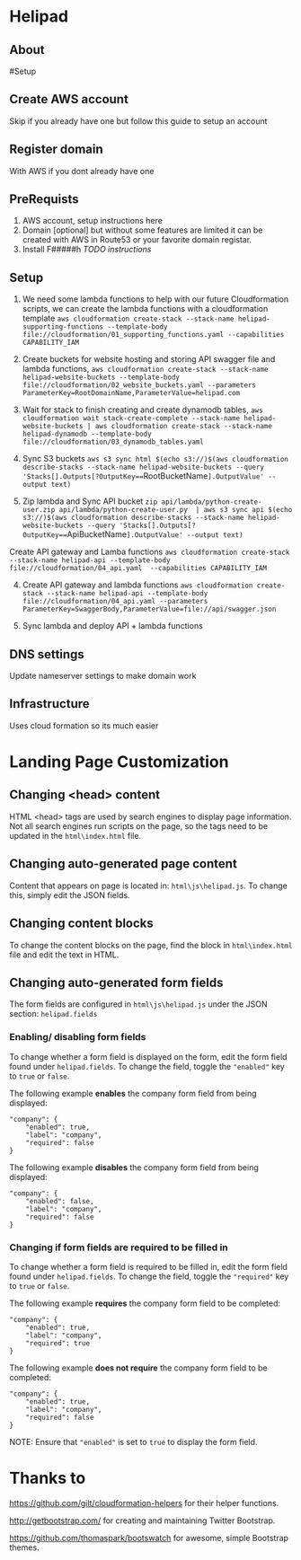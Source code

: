 # Helipad

## About


#Setup

## Create AWS account
Skip if you already have one but follow this guide to setup an account

## Register domain
With AWS if you dont already have one

## PreRequists

1. AWS account, setup instructions here
2. Domain [optional] but without some features are limited it can be created with AWS in Route53 or your favorite domain registar.
3. Install F#####h *TODO instructions*

## Setup

1. We need some lambda functions to help with our future Cloudformation scripts, we can create the lambda functions with a cloudformation template `aws cloudformation create-stack --stack-name helipad-supporting-functions --template-body file://cloudformation/01_supporting_functions.yaml --capabilities CAPABILITY_IAM`

2. Create buckets for website hosting and storing API swagger file and lambda functions, `aws cloudformation create-stack --stack-name helipad-website-buckets --template-body file://cloudformation/02_website_buckets.yaml --parameters ParameterKey=RootDomainName,ParameterValue=helipad.com`

3. Wait for stack to finish creating and create dynamodb tables, `aws cloudformation wait stack-create-complete --stack-name helipad-website-buckets | aws cloudformation create-stack --stack-name helipad-dynamodb --template-body file://cloudformation/03_dynamodb_tables.yaml`

5. Sync S3 buckets `aws s3 sync html $(echo s3://)$(aws cloudformation describe-stacks --stack-name helipad-website-buckets --query 'Stacks[].Outputs[?OutputKey==`RootBucketName`].OutputValue' --output text)`

6. Zip lambda and Sync API bucket `zip api/lambda/python-create-user.zip api/lambda/python-create-user.py  | aws s3 sync api $(echo s3://)$(aws cloudformation describe-stacks --stack-name helipad-website-buckets --query 'Stacks[].Outputs[?OutputKey==`ApiBucketName`].OutputValue' --output text)`

Create API gateway and Lamba functions `aws cloudformation create-stack --stack-name helipad-api --template-body file://cloudformation/04_api.yaml  --capabilities CAPABILITY_IAM`

4. Create API gateway and lambda functions `aws cloudformation create-stack --stack-name helipad-api --template-body file://cloudformation/04_api.yaml --parameters ParameterKey=SwaggerBody,ParameterValue=file://api/swagger.json`


6. Sync lambda and deploy API + lambda functions


## DNS settings
Update nameserver settings to make domain work

## Infrastructure
Uses cloud formation so its much easier

# Landing Page Customization

## Changing \<head> content
HTML \<head> tags are used by search engines to display page information. Not all search engines run scripts on the page, so the tags need to be updated in the `html\index.html` file.

## Changing auto-generated page content

Content that appears on page is located in: `html\js\helipad.js`. To change this, simply edit the JSON fields.


## Changing content blocks

To change the content blocks on the page, find the block in `html\index.html` file and edit the text in HTML.

## Changing auto-generated form fields
The form fields are configured in `html\js\helipad.js` under the JSON section: `helipad.fields`

### Enabling/ disabling form fields
To change whether a form field is displayed on the form, edit the form field found under `helipad.fields`.  To change the field, toggle the `"enabled"` key to `true` or `false`.

The following example <strong>enables</strong> the company form field from being displayed:

```
"company": {
    "enabled": true,
    "label": "company",
    "required": false
}
```

The following example <strong>disables</strong> the company form field from being displayed:

```
"company": {
    "enabled": false,
    "label": "company",
    "required": false
}
```

### Changing if form fields are required to be filled in
To change whether a form field is required to be filled in, edit the form field found under `helipad.fields`.  To change the field, toggle the `"required"` key to `true` or `false`.

The following example <strong>requires</strong> the company form field to be completed:

```
"company": {
    "enabled": true,
    "label": "company",
    "required": true
}
```

The following example <strong>does not require</strong> the company form field to be completed:

```
"company": {
    "enabled": true,
    "label": "company",
    "required": false
}
```
NOTE: Ensure that `"enabled"` is set to `true` to display the form field.



# Thanks to
https://github.com/gilt/cloudformation-helpers for their helper functions.

http://getbootstrap.com/ for creating and maintaining Twitter Bootstrap.

https://github.com/thomaspark/bootswatch for awesome, simple Bootstrap themes.

